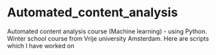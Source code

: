 # Automated_content_analysis
Automated content analysis course (Machine learning) - using Python. Winter school course from Vrije university Amsterdam. Here are scripts which I have worked on
